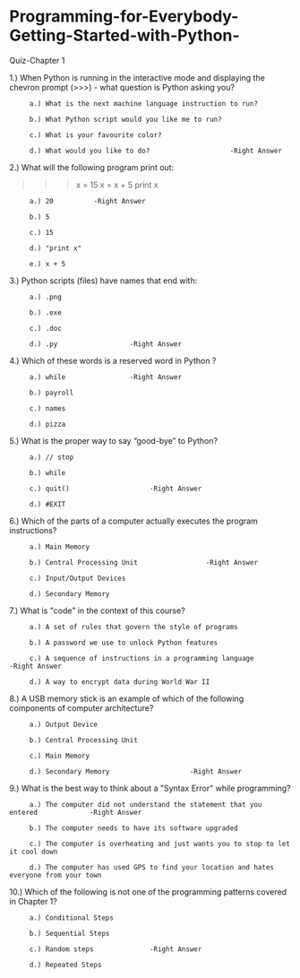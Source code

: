 # Programming-for-Everybody-Getting-Started-with-Python-
Quiz-Chapter 1


1.) When Python is running in the interactive mode and displaying the chevron prompt (>>>) - what question is Python asking you?

         a.) What is the next machine language instruction to run?

         b.) What Python script would you like me to run?

         c.) What is your favourite color?

         d.) What would you like to do?                    -Right Answer
         
         
         

2.) What will the following program print out:

>>> x = 15
>>> x = x + 5
>>> print x

         a.) 20          -Right Answer

         b.) 5

         c.) 15

         d.) "print x"

         e.) x + 5
         
         
         

3.) Python scripts (files) have names that end with:

         a.) .png

         b.) .exe

         c.) .doc

         d.) .py                  -Right Answer
         
         
         

4.) Which of these words is a reserved word in Python ?

         a.) while                -Right Answer

         b.) payroll

         c.) names

         d.) pizza
         
         
         

5.) What is the proper way to say “good-bye” to Python?

         a.) // stop

         b.) while

         c.) quit()                    -Right Answer

         d.) #EXIT
         
         
         

6.) Which of the parts of a computer actually executes the program instructions?

         a.) Main Memory

         b.) Central Processing Unit                 -Right Answer

         c.) Input/Output Devices

         d.) Secondary Memory
         
         
         

7.) What is "code" in the context of this course?

         a.) A set of rules that govern the style of programs

         b.) A password we use to unlock Python features

         c.) A sequence of instructions in a programming language         -Right Answer

         d.) A way to encrypt data during World War II
         
         
         
   
8.) A USB memory stick is an example of which of the following components of computer architecture?

         a.) Output Device

         b.) Central Processing Unit

         c.) Main Memory

         d.) Secondary Memory                    -Right Answer
         
         

9.) What is the best way to think about a "Syntax Error" while programming?

         a.) The computer did not understand the statement that you entered             -Right Answer

         b.) The computer needs to have its software upgraded

         c.) The computer is overheating and just wants you to stop to let it cool down

         d.) The computer has used GPS to find your location and hates everyone from your town
         
         
         
  
10.) Which of the following is not one of the programming patterns covered in Chapter 1?

         a.) Conditional Steps

         b.) Sequential Steps

         c.) Random steps              -Right Answer

         d.) Repeated Steps
